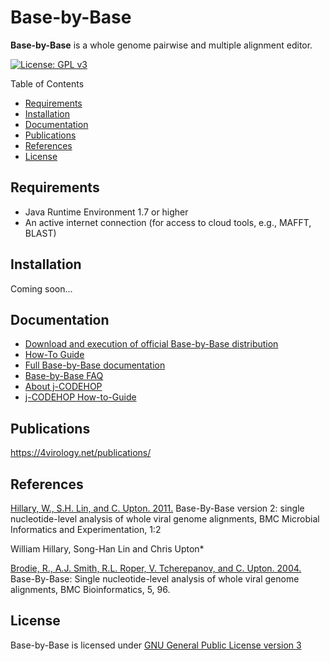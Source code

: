 # Base-by-Base

**Base-by-Base** is a whole genome pairwise and multiple alignment editor.

[![License: GPL v3](https://img.shields.io/badge/License-GPL%20v3-blue.svg)](https://www.gnu.org/licenses/gpl-3.0)

Table of Contents

<!-- TOC -->

- [Requirements](#requirements)
- [Installation](#installation)
- [Documentation](#documentation)
- [Publications](#publications)
- [References](#references)
- [License](#license)

<!-- /TOC -->

## Requirements

- Java Runtime Environment 1.7 or higher
- An active internet connection (for access to cloud tools, e.g., MAFFT, BLAST)

## Installation

Coming soon...

## Documentation

- [Download and execution of official Base-by-Base distribution](https://4virology.net/virology-ca-tools/base-by-base/)
- [How-To Guide](http://4virology.net/help/tool-help/how-to/bbb-how-to/)
- [Full Base-by-Base documentation](https://virology.uvic.ca/help/tool-help/help-books/base-by-base-documentation/)
- [Base-by-Base FAQ](https://4virology.net/help/faq/)
- [About j-CODEHOP](https://4virology.net/virology-ca-tools/j-codehop/)
- [j-CODEHOP How-to-Guide](https://4virology.net/help/tool-help/how-to/j-codehop-how-to/)

## Publications

https://4virology.net/publications/

## References

[Hillary, W., S.H. Lin, and C. Upton. 2011.](http://www.microbialinformaticsj.com/content/1/1/2)
Base-By-Base version 2: single nucleotide-level analysis of whole viral genome alignments, BMC Microbial Informatics and Experimentation, 1:2

William Hillary, Song-Han Lin and Chris Upton*

[Brodie, R., A.J. Smith, R.L. Roper, V. Tcherepanov, and C. Upton. 2004.](http://www.pubmedcentral.nih.gov/articlerender.fcgi?tool=pubmed&pubmedid=15253776)
Base-By-Base: Single nucleotide-level analysis of whole viral genome alignments, BMC Bioinformatics, 5, 96.

## License

Base-by-Base is licensed under [GNU General Public License version 3](https://opensource.org/licenses/gpl-3.0.html)